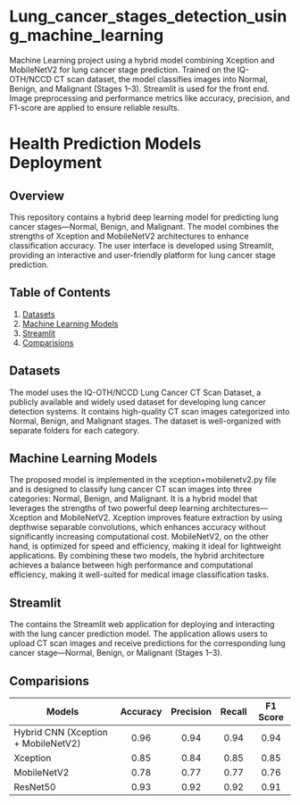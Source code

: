 # Lung_cancer_stages_detection_using_machine_learning
Machine Learning project using a hybrid model combining Xception and MobileNetV2 for lung cancer stage prediction. Trained on the IQ-OTH/NCCD CT scan dataset, the model classifies images into Normal, Benign, and Malignant (Stages 1–3). Streamlit is used for the front end. Image preprocessing and performance metrics like accuracy, precision, and F1-score are applied to ensure reliable results.
# Health Prediction Models Deployment

## Overview

This repository contains a hybrid deep learning model for predicting lung cancer stages—Normal, Benign, and Malignant. The model combines the strengths of Xception and MobileNetV2 architectures to enhance classification accuracy. The user interface is developed using Streamlit, providing an interactive and user-friendly platform for lung cancer stage prediction.

## Table of Contents

1. [Datasets](#datasets)
2. [Machine Learning Models](#machine-learning-models)
3. [Streamlit](#streamlit)
4. [Comparisions](#comparisions)


## Datasets

The model uses the IQ-OTH/NCCD Lung Cancer CT Scan Dataset, a publicly available and widely used dataset for developing lung cancer detection systems. It contains high-quality CT scan images categorized into Normal, Benign, and Malignant stages. The dataset is well-organized with separate folders for each category.

## Machine Learning Models

The proposed model is implemented in the xception+mobilenetv2.py file and is designed to classify lung cancer CT scan images into three categories: Normal, Benign, and Malignant. It is a hybrid model that leverages the strengths of two powerful deep learning architectures—Xception and MobileNetV2. Xception improves feature extraction by using depthwise separable convolutions, which enhances accuracy without significantly increasing computational cost. MobileNetV2, on the other hand, is optimized for speed and efficiency, making it ideal for lightweight applications. By combining these two models, the hybrid architecture achieves a balance between high performance and computational efficiency, making it well-suited for medical image classification tasks.

## Streamlit

The  contains the Streamlit web application for deploying and interacting with the lung cancer prediction model. The application allows users to upload CT scan images and receive predictions for the corresponding lung cancer stage—Normal, Benign, or Malignant (Stages 1–3).

## Comparisions

| Models                         | Accuracy | Precision | Recall | F1 Score |
|-------------------------------|:--------:|:---------:|:------:|:--------:|
| Hybrid CNN (Xception + MobileNetV2) |   0.96   |   0.94    |  0.94  |   0.94   |
| Xception                      |   0.85   |   0.84    |  0.85  |   0.85   |
| MobileNetV2                   |   0.78   |   0.77    |  0.77  |   0.76   |
| ResNet50                      |   0.93   |   0.92    |  0.92  |   0.91   |



